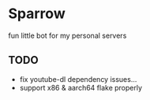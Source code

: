 # Sparrow

fun little bot for my personal servers

## TODO

- fix youtube-dl dependency issues...
- support x86 & aarch64 flake properly